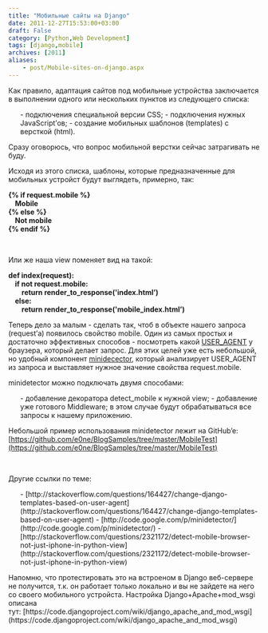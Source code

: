 ```yaml
---
title: "Мобильные сайты на Django"
date: 2011-12-27T15:53:00+03:00
draft: False
category: [Python,Web Development]
tags: [django,mobile]
archives: [2011]
aliases:
    - post/Mobile-sites-on-django.aspx
---
```




<p>Как правило, адаптация сайтов под мобильные устройства заключается в выполнении одного или нескольких пунктов из следующего списка:


<ul>
- подключения специальной версии CSS;
- подключения нужных JavaScript’ов;
- создание мобильных шаблонов (templates) с версткой (html).
</ul>


Сразу оговорюсь, что вопрос мобильной верстки сейчас затрагивать не буду.

Исходя из этого списка, шаблоны, которые предназначенные для мобильных устройст будут выглядеть, примерно, так:

**{% if request.mobile %}<br />    Mobile<br />{% else %}<br />    Not mobile<br />{% endif %}**

 

Или же наша view поменяет вид на такой:

**def index(request):<br />    if not request.mobile:<br />        return render_to_response('index.html’)<br />    else:<br />        return render_to_response('mobile_index.html’)**

Теперь дело за малым - сделать так, чтоб в объекте нашего запроса (request’а) появилось свойство mobile. Один из самых простых и достаточно эффективных способов - посмотреть какой [USER_AGENT](http://en.wikipedia.org/wiki/User_agent) у браузера, который делает запрос. Для этих целей уже есть небольшой, но удобный компонент [minidecector](http://code.google.com/p/minidetector/), который анализирует USER_AGENT из запроса и выставляет нужное значение свойства request.mobile.

minidetector можно подключать двумя способами:


<ul>
- добавление декоратора detect_mobile к нужной view;
- добавление уже готового Middleware; в этом случае будут обрабатываться все запросы к нашему приложению.
</ul>


Небольшой пример использования minidetector лежит на GitHub’e: [https://github.com/e0ne/BlogSamples/tree/master/MobileTest](https://github.com/e0ne/BlogSamples/tree/master/MobileTest)

 

Другие ссылки по теме:


<ul>
- [http://stackoverflow.com/questions/164427/change-django-templates-based-on-user-agent](http://stackoverflow.com/questions/164427/change-django-templates-based-on-user-agent)
- [http://code.google.com/p/minidetector/](http://code.google.com/p/minidetector/)
- [http://stackoverflow.com/questions/2321172/detect-mobile-browser-not-just-iphone-in-python-view](http://stackoverflow.com/questions/2321172/detect-mobile-browser-not-just-iphone-in-python-view)
</ul>
Напомню, что протестировать это на встроеном в Django веб-сервере не получится, т.к. он работает только локально и вы не зайдете на него со своего мобильного устройста. Настройка Django+Apache+mod_wsgi описана тут: [https://code.djangoproject.com/wiki/django_apache_and_mod_wsgi](https://code.djangoproject.com/wiki/django_apache_and_mod_wsgi)


